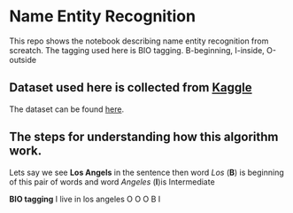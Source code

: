 # Name Entity Recognition 
This repo shows the notebook describing name entity recognition from screatch. The tagging used here is BIO tagging. B-beginning, I-inside, O-outside

## Dataset used here is collected from [Kaggle](kaggle.com) 
The dataset can be found [here](https://github.com/MotiBaadror/Name-Entity-Recognition-/tree/master/entity-annotated-corpus).

## The steps for understanding how this algorithm work.

Lets say we see **Los Angels** in the sentence then word *Los* (**B**) is beginning of this pair of words and word *Angeles* (**I**)is Intermediate

**BIO tagging**
I live in los angeles 
O O    O  B   I
